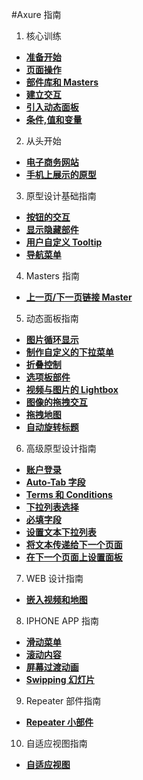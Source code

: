 #Axure 指南


1. 核心训练

 + [**准备开始**](getting-started.md)
 + [**页面操作**](working-with-pages.md)
 + [**部件库和 Masters**](widgets-masters.md)
 + [**建立交互**](building-interactions.md)
 + [**引入动态面板**](introducing-dynamic-panels.md)
 + [**条件,值和变量**](conditions-values-variables.md)

2. 从头开始

 + [**电子商务网站**](ecommerce-website.md)
 + [**手机上展示的原型**](mobile-website.md)

3. 原型设计基础指南

 + [**按钮的交互**](interactive-button.md)
 + [**显示隐藏部件**](show-hidden-widget.md)
 + [**用户自定义 Tooltip**](custom-tooltip.md)
 + [**导航菜单**](navigation-menu.md)

4. Masters 指南

 + [**上一页/下一页链接 Master**](master-tutorials-previous-next-link.md)

5. 动态面板指南

 + [**图片循环显示**](photo-carousel.md)
 + [**制作自定义的下拉菜单**](flyout-menu.md)
 + [**折叠控制**](accordion-control.md)
 + [**选项板部件**](tab-control.md)
 + [**视频与图片的 Lightbox**](lightbox.md)
 + [**图像的拖拽交互**](drag-and-drop-image.md)
 + [**拖拽地图**](draggable-map.md)
 + [**自动旋转标题**](auto-rotating-banner.md)

6. 高级原型设计指南

 + [**账户登录**](advanced-account-login.md)
 + [**Auto-Tab 字段**](advanced-auto-tab-fields.md)
 + [**Terms 和 Conditions**](advanced-terms-and-conditions.md)
 + [**下拉列表选择**](advanced-droplist-selection.md)
 + [**必填字段**](advanced-required-fields.md)
 + [**设置文本下拉列表**](advanced-setting-text-on-droplist-selection.md)
 + [**将文本传递给下一个页面**](advanced-pass-text-next-page.md)
 + [**在下一个页面上设置面板**](advanced-set-panel-next-page.md)

7. WEB 设计指南

 + [**嵌入视频和地图**](web-design-tutorials-embed-video-and-maps.md)

8. IPHONE APP 指南

 + [**滑动菜单**](iphone-app-sliding-menu.md)
 + [**滚动内容**](iphone-app-scrolling-content.md)
 + [**屏幕过渡动画**](iphone-app-animated-screen-transition.md)
 + [**Swipping 幻灯片**](iphone-app-swiping-slideshow.png.md)

9. Repeater 部件指南

 + [**Repeater 小部件**](repeater-widget-tutorials-repeater-tutorial.md)

10. 自适应视图指南

 + [**自适应视图**](adaptive-views-tutorials.md)